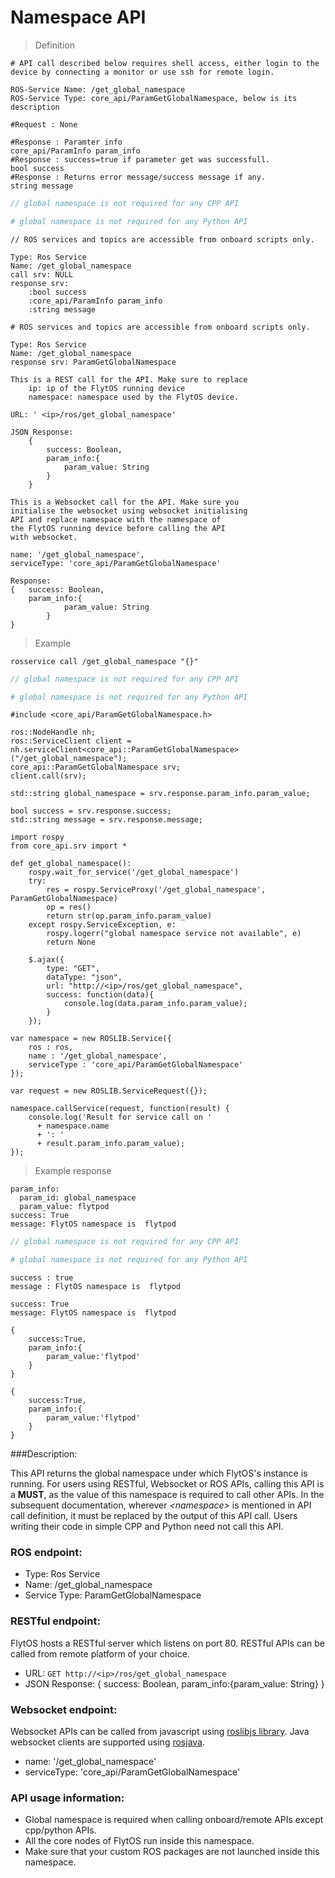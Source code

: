 # Namespace API

> Definition

```shell
# API call described below requires shell access, either login to the device by connecting a monitor or use ssh for remote login. 

ROS-Service Name: /get_global_namespace
ROS-Service Type: core_api/ParamGetGlobalNamespace, below is its description

#Request : None

#Response : Paramter info
core_api/ParamInfo param_info
#Response : success=true if parameter get was successfull.
bool success
#Response : Returns error message/success message if any.
string message
```

```cpp
// global namespace is not required for any CPP API
```

```python
# global namespace is not required for any Python API
```

```cpp--ros
// ROS services and topics are accessible from onboard scripts only.

Type: Ros Service
Name: /get_global_namespace
call srv: NULL
response srv: 
    :bool success
    :core_api/ParamInfo param_info
    :string message
```

```python--ros
# ROS services and topics are accessible from onboard scripts only.

Type: Ros Service
Name: /get_global_namespace
response srv: ParamGetGlobalNamespace
```

```javascript--REST
This is a REST call for the API. Make sure to replace 
    ip: ip of the FlytOS running device
    namespace: namespace used by the FlytOS device.

URL: ' <ip>/ros/get_global_namespace'

JSON Response:
	{
		success: Boolean,
		param_info:{
			param_value: String
		}
	}
```

```javascript--Websocket
This is a Websocket call for the API. Make sure you 
initialise the websocket using websocket initialising 
API and replace namespace with the namespace of 
the FlytOS running device before calling the API 
with websocket.

name: '/get_global_namespace',
serviceType: 'core_api/ParamGetGlobalNamespace'

Response:
{   success: Boolean,
    param_info:{
            param_value: String
        }
}
```


> Example

```shell
rosservice call /get_global_namespace "{}"
```

```cpp
// global namespace is not required for any CPP API
```

```python
# global namespace is not required for any Python API
```

```cpp--ros
#include <core_api/ParamGetGlobalNamespace.h>

ros::NodeHandle nh;
ros::ServiceClient client = nh.serviceClient<core_api::ParamGetGlobalNamespace>("/get_global_namespace");
core_api::ParamGetGlobalNamespace srv;
client.call(srv);

std::string global_namespace = srv.response.param_info.param_value;

bool success = srv.response.success;
std::string message = srv.response.message;
```

```python--ros
import rospy
from core_api.srv import *

def get_global_namespace():
    rospy.wait_for_service('/get_global_namespace')
    try:
        res = rospy.ServiceProxy('/get_global_namespace', ParamGetGlobalNamespace)
        op = res()
        return str(op.param_info.param_value)
    except rospy.ServiceException, e:
        rospy.logerr("global namespace service not available", e)
        return None
```


```javascript--REST
	$.ajax({
	    type: "GET",
	    dataType: "json",
	    url: "http://<ip>/ros/get_global_namespace",   
	    success: function(data){
	        console.log(data.param_info.param_value);
	    }
	});
```

```javascript--Websocket
var namespace = new ROSLIB.Service({
    ros : ros,
    name : '/get_global_namespace',
    serviceType : 'core_api/ParamGetGlobalNamespace'
});

var request = new ROSLIB.ServiceRequest({});

namespace.callService(request, function(result) {
    console.log('Result for service call on '
      + namespace.name
      + ': '
      + result.param_info.param_value);
});
```


> Example response

```shell
param_info: 
  param_id: global_namespace
  param_value: flytpod
success: True
message: FlytOS namespace is  flytpod
```

```cpp
// global namespace is not required for any CPP API
```

```python
# global namespace is not required for any Python API
```

```cpp--ros
success : true
message : FlytOS namespace is  flytpod
```

```python--ros
success: True
message: FlytOS namespace is  flytpod
```


```javascript--REST
{
	success:True,
	param_info:{
		param_value:'flytpod'
	}
}
```

```javascript--Websocket
{
    success:True,
    param_info:{
        param_value:'flytpod'
    }
}
```





###Description:

This API returns the global namespace under which FlytOS's instance is running. For users using RESTful, Websocket or ROS APIs, calling this API is a **MUST**, as the value of this namespace is required to call other APIs. In the subsequent documentation, wherever *\<namespace\>* is mentioned in API call definition, it must be replaced by the output of this API call. Users writing their code in simple CPP and Python need not call this API.

### ROS endpoint:

* Type: Ros Service</br> 
* Name: /get_global_namespace</br>
* Service Type: ParamGetGlobalNamespace

### RESTful endpoint:
FlytOS hosts a RESTful server which listens on port 80. RESTful APIs can be called from remote platform of your choice.

* URL: ``GET http://<ip>/ros/get_global_namespace``
* JSON Response:
{
    success: Boolean,
    param_info:{param_value: String}
}


### Websocket endpoint:
Websocket APIs can be called from javascript using [roslibjs library](https://github.com/RobotWebTools/roslibjs).
Java websocket clients are supported using [rosjava](http://wiki.ros.org/rosjava).

* name: '/get_global_namespace'</br>
* serviceType: 'core_api/ParamGetGlobalNamespace'


### API usage information:

* Global namespace is required when calling onboard/remote APIs except cpp/python APIs.
* All the core nodes of FlytOS run inside this namespace.
* Make sure that your custom ROS packages are not launched inside this namespace.
